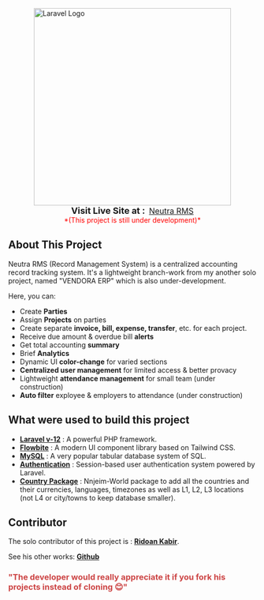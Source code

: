 <div style="display: flex; justify-content: center; align-items: center; gap: 20px;">
   <a href="https://laravel.com" target="_blank"><img src="https://raw.githubusercontent.com/laravel/art/master/logo-lockup/5%20SVG/2%20CMYK/1%20Full%20Color/laravel-logolockup-cmyk-red.svg" width="400" alt="Laravel Logo"></a>
</div>

<div style="display: flex; justify-content: center; align-items: center; gap: 8px">
    <b style="font-size: 18px; text-align: center;"> 
        Visit Live Site at :
    </b> 
    <span> 
        <a href="https://www.neutrarms.kabir.trade" style="font-size: 16px;">Neutra RMS</a>
    </span> 
</div>

<div style="color: red; text-align: center;">*(This project is still under development)*</div>

## About This Project

Neutra RMS (Record Management System) is a centralized accounting record tracking system. It's a lightweight branch-work from my another solo project, named "VENDORA ERP" which is also under-development.

Here, you can:

- Create **Parties**
- Assign **Projects** on parties
- Create separate **invoice, bill, expense, transfer**, etc. for each project. 
- Receive due amount & overdue bill **alerts**
- Get total accounting **summary**
- Brief **Analytics**
- Dynamic UI **color-change** for varied sections
- **Centralized user management** for limited access & better provacy
- Lightweight **attendance management** for small team (under construction)
- **Auto filter** exployee & employers to attendance (under construction)

## What were used to build this project

- **[Laravel v-12](https://laravel.com/)** : A powerful PHP framework.
- **[Flowbite](https://flowbite.com/)** : A modern UI component library based on Tailwind CSS.
- **[MySQL](https://www.mysql.com/)** : A very popular tabular database system of SQL.
- **[Authentication](https://laravel.com/docs/12.x/authentication#authenticating-users)** : Session-based user authentication system  powered by Laravel.
- **[Country Package](https://github.com/nnjeim/world)** : Nnjeim-World package to add all the countries and their currencies, languages, timezones as well as L1, L2, L3 locations (not L4 or city/towns to keep database smaller).


## Contributor

The solo contributor of this project is : **[Ridoan Kabir](https://laravel.com/docs/contributions)**.

See his other works: **[Github](https://github.com/ridoan777)**

### <span style="color:#cc4444;">"The developer would really appreciate it if you fork his projects instead of cloning 😊"</span>
<br>
<br>
